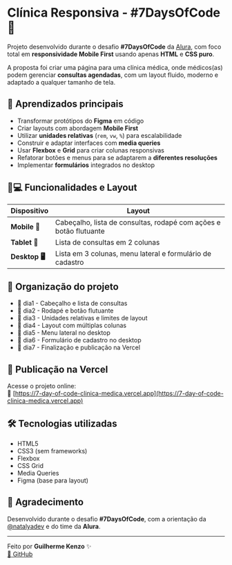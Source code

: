 # Clínica Responsiva - #7DaysOfCode 💙

Projeto desenvolvido durante o desafio **#7DaysOfCode** da [Alura](https://www.alura.com.br), com foco total em **responsividade Mobile First** usando apenas **HTML** e **CSS puro**.

A proposta foi criar uma página para uma clínica médica, onde médicos(as) podem gerenciar **consultas agendadas**, com um layout fluido, moderno e adaptado a qualquer tamanho de tela.

## 🧠 Aprendizados principais

- Transformar protótipos do **Figma** em código
- Criar layouts com abordagem **Mobile First**
- Utilizar **unidades relativas** (`rem`, `vw`, `%`) para escalabilidade
- Construir e adaptar interfaces com **media queries**
- Usar **Flexbox** e **Grid** para criar colunas responsivas
- Refatorar botões e menus para se adaptarem a **diferentes resoluções**
- Implementar **formulários** integrados no desktop

## 📱💻 Funcionalidades e Layout

| Dispositivo | Layout |
|-------------|--------|
| **Mobile 📱** | Cabeçalho, lista de consultas, rodapé com ações e botão flutuante |
| **Tablet 📲** | Lista de consultas em 2 colunas |
| **Desktop 🖥️** | Lista em 3 colunas, menu lateral e formulário de cadastro |

## 📂 Organização do projeto

- 📁 dia1 - Cabeçalho e lista de consultas
- 📁 dia2 - Rodapé e botão flutuante
- 📁 dia3 - Unidades relativas e limites de layout
- 📁 dia4 - Layout com múltiplas colunas
- 📁 dia5 - Menu lateral no desktop
- 📁 dia6 - Formulário de cadastro no desktop
- 📁 dia7 - Finalização e publicação na Vercel

## 🚀 Publicação na  Vercel 

Acesse o projeto online:  
🔗 [https://7-day-of-code-clinica-medica.vercel.app](https://7-day-of-code-clinica-medica.vercel.app)  

## 🛠️ Tecnologias utilizadas

- HTML5
- CSS3 (sem frameworks)
- Flexbox
- CSS Grid
- Media Queries
- Figma (base para layout)

## 🤝 Agradecimento

Desenvolvido durante o desafio **#7DaysOfCode**, com a orientação da [@natalyadev](https://www.linkedin.com/in/natalyadev/) e do time da **Alura**.

---

Feito por **Guilherme Kenzo** ✨  
[🔗 GitHub](https://github.com/oguilhermekenzo)
